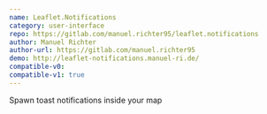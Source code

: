 ```yaml
---
name: Leaflet.Notifications
category: user-interface
repo: https://gitlab.com/manuel.richter95/leaflet.notifications
author: Manuel Richter
author-url: https://gitlab.com/manuel.richter95
demo: http://leaflet-notifications.manuel-ri.de/
compatible-v0:
compatible-v1: true
---
```


Spawn toast notifications inside your map
